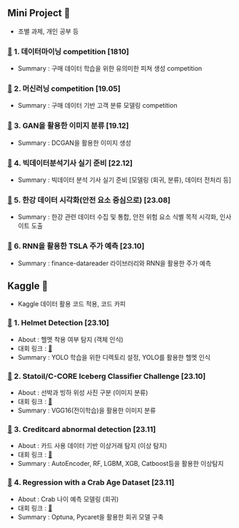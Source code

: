## Mini Project  🚀
- 조별 과제, 개인 공부 등

### [🔗](https://github.com/Lee-han-seok/Mini_Project/tree/main/%5B18.10%5D%20%EB%8D%B0%EC%9D%B4%ED%84%B0%EB%A7%88%EC%9D%B4%EB%8B%9D%20kaggle%20competition) 1. 데이터마이닝 competition  [1810]
  - Summary : 구매 데이터 학습을 위한 유의미한 피쳐 생성 competition

### [🔗](https://github.com/Lee-han-seok/Mini_Project/tree/main/%5B19.05%5D%20%EB%A8%B8%EC%8B%A0%EB%9F%AC%EB%8B%9D%20kaggle%20competition) 2. 머신러닝 competition  [19.05]
  - Summary : 구매 데이터 기반 고객 분류 모델링 competition

### [🔗](https://github.com/Lee-han-seok/Mini_Project/tree/main/%5B19.12%5D%20GAN%EC%9D%84%20%ED%99%9C%EC%9A%A9%ED%95%9C%20%EC%9D%B4%EB%AF%B8%EC%A7%80%20%EC%83%9D%EC%84%B1(%EB%94%A5%EB%9F%AC%EB%8B%9D%20%EA%B3%BC%EB%AA%A9%20%ED%94%84%EB%A1%9C%EC%A0%9D%ED%8A%B8)) 3. GAN을 활용한 이미지 분류  [19.12]
  - Summary :  DCGAN을 활용한 이미지 생성

### [🔗](https://github.com/Lee-han-seok/Mini_Project/tree/main/%5B22.12%5D%20%EB%B9%85%EB%B6%84%EA%B8%B0%20%EC%8B%A4%EA%B8%B0%20%EC%A4%80%EB%B9%84) 4. 빅데이터분석기사 실기 준비  [22.12]
  - Summary : 빅데이터 분석 기사 실기 준비 [모델링 (회귀, 분류), 데이터 전처리 등]

### [🔗](https://github.com/Lee-han-seok/Mini_Project/tree/main/%5B23.08%5D%20%ED%95%9C%EA%B0%95%20%EB%8D%B0%EC%9D%B4%ED%84%B0%20%EC%8B%9C%EA%B0%81%ED%99%94) 5. 한강 데이터 시각화(안전 요소 중심으로)  [23.08]
  - Summary : 한강 관련 데이터 수집 및 통합, 안전 위험 요소 식별 목적 시각화, 인사이트 도출
### [🔗](https://github.com/Lee-han-seok/Mini_Project/tree/main/%5B23.10%5D%20RNN%EC%9D%84%ED%99%9C%EC%9A%A9%ED%95%9CTSLA%EC%A3%BC%EA%B0%80%EC%98%88%EC%B8%A1) 6. RNN을 활용한 TSLA 주가 예측  [23.10]
  - Summary : finance-datareader 라이브러리와 RNN을 활용한 주가 예측

## Kaggle 🌊
- Kaggle 데이터 활용 코드 적용, 코드 카피

### [🔗](https://github.com/Lee-han-seok/Mini_Project/tree/main/%5B23.10%5D%20Helmet%20Detection) 1. Helmet Detection [23.10]
  - About : 헬멧 착용 여부 탐지 (객체 인식)
  - 대회 링크 : [🔗](https://www.kaggle.com/datasets/andrewmvd/hard-hat-detection/data)
  - Summary : YOLO 학습을 위한 디렉토리 설정, YOLO를 활용한 헬멧 인식

### [🔗](https://github.com/Lee-han-seok/Mini_Project/tree/main/%5B23.10%5D%20statoil_c_core) 2. Statoil/C-CORE Iceberg Classifier Challenge [23.10]
  - About : 선박과 빙하 위성 사진 구분 (이미지 분류)
  - 대회 링크 : [🔗](https://www.kaggle.com/c/statoil-iceberg-classifier-challenge/overview)
  - Summary : VGG16(전이학습)을 활용한 이미지 분류

### [🔗](https://github.com/Lee-han-seok/Mini_Project/tree/main/%5B23.11%5D%20creditcard_abnormal_detection) 3. Creditcard abnormal detection [23.11]
  - About : 카드 사용 데이터 기반 이상거래 탐지 (이상 탐지)
  - 대회 링크 : [🔗](https://www.kaggle.com/datasets/mlg-ulb/creditcardfraud)
  - Summary : AutoEncoder, RF, LGBM, XGB, Catboost등을 활용한 이상탐지

### [🔗](https://github.com/Lee-han-seok/Mini_Project/tree/main/%5B23.11%5D%20crab%20age%20predict) 4. Regression with a Crab Age Dataset [23.11]
  - About : Crab 나이 예측 모델링 (회귀)
  - 대회 링크 : [🔗](https://www.kaggle.com/competitions/playground-series-s3e16/overview)
  - Summary : Optuna, Pycaret을 활용한 회귀 모델 구축
